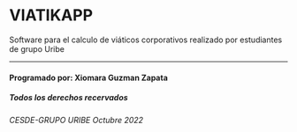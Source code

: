 # VIATIKAPP
Software para el calculo de viáticos corporativos realizado por estudiantes de grupo Uribe 

***
#### Programado por: Xiomara Guzman Zapata
##### Todos los derechos recervados
###### CESDE-GRUPO URIBE Octubre 2022
